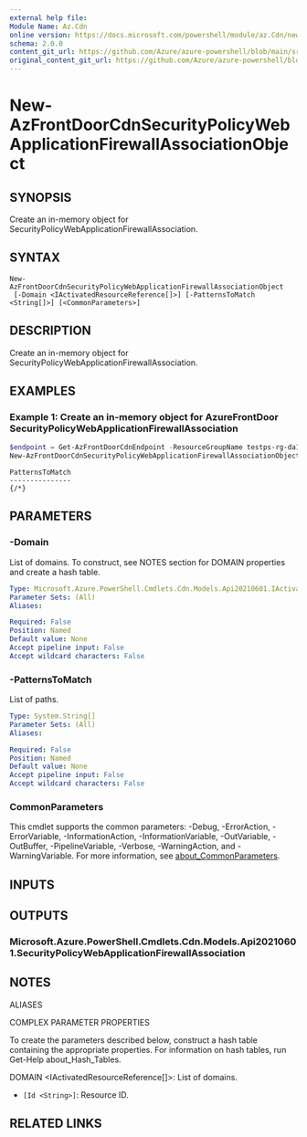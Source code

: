 ```yaml
---
external help file: 
Module Name: Az.Cdn
online version: https://docs.microsoft.com/powershell/module/az.Cdn/new-AzFrontDoorCdnSecurityPolicyWebApplicationFirewallAssociationObject
schema: 2.0.0
content_git_url: https://github.com/Azure/azure-powershell/blob/main/src/Cdn/help/New-AzFrontDoorCdnSecurityPolicyWebApplicationFirewallAssociationObject.md
original_content_git_url: https://github.com/Azure/azure-powershell/blob/main/src/Cdn/help/New-AzFrontDoorCdnSecurityPolicyWebApplicationFirewallAssociationObject.md
---
```


# New-AzFrontDoorCdnSecurityPolicyWebApplicationFirewallAssociationObject

## SYNOPSIS
Create an in-memory object for SecurityPolicyWebApplicationFirewallAssociation.

## SYNTAX

```
New-AzFrontDoorCdnSecurityPolicyWebApplicationFirewallAssociationObject
 [-Domain <IActivatedResourceReference[]>] [-PatternsToMatch <String[]>] [<CommonParameters>]
```

## DESCRIPTION
Create an in-memory object for SecurityPolicyWebApplicationFirewallAssociation.

## EXAMPLES

### Example 1: Create an in-memory object for AzureFrontDoor SecurityPolicyWebApplicationFirewallAssociation
```powershell
$endpoint = Get-AzFrontDoorCdnEndpoint -ResourceGroupName testps-rg-da16jm -ProfileName fdp-v542q6 -EndpointName end001
New-AzFrontDoorCdnSecurityPolicyWebApplicationFirewallAssociationObject -PatternsToMatch @("/*") -Domain @(@{"Id"=$($endpoint.Id)})
```

```output
PatternsToMatch
---------------
{/*}
```



## PARAMETERS

### -Domain
List of domains.
To construct, see NOTES section for DOMAIN properties and create a hash table.

```yaml
Type: Microsoft.Azure.PowerShell.Cmdlets.Cdn.Models.Api20210601.IActivatedResourceReference[]
Parameter Sets: (All)
Aliases:

Required: False
Position: Named
Default value: None
Accept pipeline input: False
Accept wildcard characters: False
```

### -PatternsToMatch
List of paths.

```yaml
Type: System.String[]
Parameter Sets: (All)
Aliases:

Required: False
Position: Named
Default value: None
Accept pipeline input: False
Accept wildcard characters: False
```

### CommonParameters
This cmdlet supports the common parameters: -Debug, -ErrorAction, -ErrorVariable, -InformationAction, -InformationVariable, -OutVariable, -OutBuffer, -PipelineVariable, -Verbose, -WarningAction, and -WarningVariable. For more information, see [about_CommonParameters](http://go.microsoft.com/fwlink/?LinkID=113216).

## INPUTS

## OUTPUTS

### Microsoft.Azure.PowerShell.Cmdlets.Cdn.Models.Api20210601.SecurityPolicyWebApplicationFirewallAssociation

## NOTES

ALIASES

COMPLEX PARAMETER PROPERTIES

To create the parameters described below, construct a hash table containing the appropriate properties. For information on hash tables, run Get-Help about_Hash_Tables.


DOMAIN <IActivatedResourceReference[]>: List of domains.
  - `[Id <String>]`: Resource ID.

## RELATED LINKS

